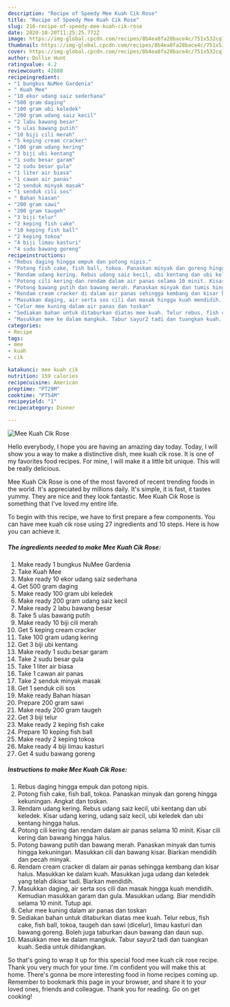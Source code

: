 ```yaml
---
description: "Recipe of Speedy Mee Kuah Cik Rose"
title: "Recipe of Speedy Mee Kuah Cik Rose"
slug: 216-recipe-of-speedy-mee-kuah-cik-rose
date: 2020-10-20T11:25:25.772Z
image: https://img-global.cpcdn.com/recipes/8b4ea8fa28bace4c/751x532cq70/mee-kuah-cik-rose-resipi-foto-utama.jpg
thumbnail: https://img-global.cpcdn.com/recipes/8b4ea8fa28bace4c/751x532cq70/mee-kuah-cik-rose-resipi-foto-utama.jpg
cover: https://img-global.cpcdn.com/recipes/8b4ea8fa28bace4c/751x532cq70/mee-kuah-cik-rose-resipi-foto-utama.jpg
author: Dollie Hunt
ratingvalue: 4.2
reviewcount: 42880
recipeingredient:
- "1 bungkus NuMee Gardenia"
- " Kuah Mee"
- "10 ekor udang saiz sederhana"
- "500 gram daging"
- "100 gram ubi keledek"
- "200 gram udang saiz kecil"
- "2 labu bawang besar"
- "5 ulas bawang putih"
- "10 biji cili merah"
- "5 keping cream cracker"
- "100 gram udang kering"
- "3 biji ubi kentang"
- "1 sudu besar garam"
- "2 sudu besar gula"
- "1 liter air biasa"
- "1 cawan air panas"
- "2 senduk minyak masak"
- "1 senduk cili sos"
- " Bahan hiasan"
- "200 gram sawi"
- "200 gram taugeh"
- "3 biji telur"
- "2 keping fish cake"
- "10 keping fish ball"
- "2 keping tokoa"
- "4 biji limau kasturi"
- "4 sudu bawang goreng"
recipeinstructions:
- "Rebus daging hingga empuk dan potong nipis."
- "Potong fish cake, fish ball, tokoa. Panaskan minyak dan goreng hingga kekuningan. Angkat dan toskan."
- "Rendam udang kering. Rebus udang saiz kecil, ubi kentang dan ubi keledek. Kisar udang kering, udang saiz kecil, ubi keledek dan ubi kentang hingga halus."
- "Potong cili kering dan rendam dalam air panas selama 10 minit. Kisar cili kering dan bawang hingga halus."
- "Potong bawang putih dan bawang merah. Panaskan minyak dan tumis hingga kekuningan. Masukkan cili dan bawang kisar. Biarkan mendidih dan pecah minyak."
- "Rendam cream cracker di dalam air panas sehingga kembang dan kisar halus. Masukkan ke dalam kuah. Masukkan juga udang dan keledek yang telah dikisar tadi. Biarkan mendidih."
- "Masukkan daging, air serta sos cili dan masak hingga kuah mendidih. Kemudian masukkan garam dan gula. Masukkan udang. Biar mendidih selama 10 minit. Tutup api."
- "Celur mee kuning dalam air panas dan toskan"
- "Sediakan bahan untuk ditaburkan diatas mee kuah. Telur rebus, fish cake, fish ball, tokoa, taugeh dan sawi (dicelur), limau kasturi dan bawang goreng. Boleh juga taburkan daun bawang dan daun sup."
- "Masukkan mee ke dalam mangkuk. Tabur sayur2 tadi dan tuangkan kuah. Sedia untuk dihidangkan."
categories:
- Recipe
tags:
- mee
- kuah
- cik

katakunci: mee kuah cik 
nutrition: 159 calories
recipecuisine: American
preptime: "PT29M"
cooktime: "PT54M"
recipeyield: "1"
recipecategory: Dinner

---
```



![Mee Kuah Cik Rose](https://img-global.cpcdn.com/recipes/8b4ea8fa28bace4c/751x532cq70/mee-kuah-cik-rose-resipi-foto-utama.jpg)

Hello everybody, I hope you are having an amazing day today. Today, I will show you a way to make a distinctive dish, mee kuah cik rose. It is one of my favorites food recipes. For mine, I will make it a little bit unique. This will be really delicious.



Mee Kuah Cik Rose is one of the most favored of recent trending foods in the world. It's appreciated by millions daily. It's simple, it is fast, it tastes yummy. They are nice and they look fantastic. Mee Kuah Cik Rose is something that I've loved my entire life.


To begin with this recipe, we have to first prepare a few components. You can have mee kuah cik rose using 27 ingredients and 10 steps. Here is how you can achieve it.

<!--inarticleads1-->

##### The ingredients needed to make Mee Kuah Cik Rose:

1. Make ready 1 bungkus NuMee Gardenia
1. Take  Kuah Mee
1. Make ready 10 ekor udang saiz sederhana
1. Get 500 gram daging
1. Make ready 100 gram ubi keledek
1. Make ready 200 gram udang saiz kecil
1. Make ready 2 labu bawang besar
1. Take 5 ulas bawang putih
1. Make ready 10 biji cili merah
1. Get 5 keping cream cracker
1. Take 100 gram udang kering
1. Get 3 biji ubi kentang
1. Make ready 1 sudu besar garam
1. Take 2 sudu besar gula
1. Take 1 liter air biasa
1. Take 1 cawan air panas
1. Take 2 senduk minyak masak
1. Get 1 senduk cili sos
1. Make ready  Bahan hiasan
1. Prepare 200 gram sawi
1. Make ready 200 gram taugeh
1. Get 3 biji telur
1. Make ready 2 keping fish cake
1. Prepare 10 keping fish ball
1. Make ready 2 keping tokoa
1. Make ready 4 biji limau kasturi
1. Get 4 sudu bawang goreng




<!--inarticleads2-->

##### Instructions to make Mee Kuah Cik Rose:

1. Rebus daging hingga empuk dan potong nipis.
1. Potong fish cake, fish ball, tokoa. Panaskan minyak dan goreng hingga kekuningan. Angkat dan toskan.
1. Rendam udang kering. Rebus udang saiz kecil, ubi kentang dan ubi keledek. Kisar udang kering, udang saiz kecil, ubi keledek dan ubi kentang hingga halus.
1. Potong cili kering dan rendam dalam air panas selama 10 minit. Kisar cili kering dan bawang hingga halus.
1. Potong bawang putih dan bawang merah. Panaskan minyak dan tumis hingga kekuningan. Masukkan cili dan bawang kisar. Biarkan mendidih dan pecah minyak.
1. Rendam cream cracker di dalam air panas sehingga kembang dan kisar halus. Masukkan ke dalam kuah. Masukkan juga udang dan keledek yang telah dikisar tadi. Biarkan mendidih.
1. Masukkan daging, air serta sos cili dan masak hingga kuah mendidih. Kemudian masukkan garam dan gula. Masukkan udang. Biar mendidih selama 10 minit. Tutup api.
1. Celur mee kuning dalam air panas dan toskan
1. Sediakan bahan untuk ditaburkan diatas mee kuah. Telur rebus, fish cake, fish ball, tokoa, taugeh dan sawi (dicelur), limau kasturi dan bawang goreng. Boleh juga taburkan daun bawang dan daun sup.
1. Masukkan mee ke dalam mangkuk. Tabur sayur2 tadi dan tuangkan kuah. Sedia untuk dihidangkan.




So that's going to wrap it up for this special food mee kuah cik rose recipe. Thank you very much for your time. I'm confident you will make this at home. There's gonna be more interesting food in home recipes coming up. Remember to bookmark this page in your browser, and share it to your loved ones, friends and colleague. Thank you for reading. Go on get cooking!
